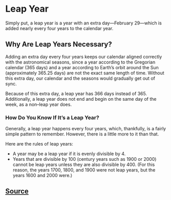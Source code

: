 # Leap Year
Simply put, a leap year is a year with an extra day—February 29—which is added nearly every 
four years to the calendar year.

## Why Are Leap Years Necessary?
Adding an extra day every four years keeps our calendar aligned correctly with the astronomical
seasons, since a year according to the Gregorian calendar (365 days) and a year according to 
Earth’s orbit around the Sun (approximately 365.25 days) are not the exact same length of time. 
Without this extra day, our calendar and the seasons would gradually get out of sync. 

Because of this extra day, a leap year has 366 days instead of 365. Additionally, a leap year 
does not end and begin on the same day of the week, as a non–leap year does.

### How Do You Know If It’s a Leap Year?
Generally, a leap year happens every four years, which, thankfully, is a fairly simple pattern 
to remember. However, there is a little more to it than that.

Here are the rules of leap years:

* A year may be a leap year if it is evenly divisible by 4.
* Years that are divisible by 100 (century years such as 1900 or 2000) cannot be leap years 
unless they are  also divisible by 400. (For this reason, the years 1700, 1800, and 1900 
were not leap years, but the years 1600 and 2000 were.)

## [Source](https://www.almanac.com/content/when-next-leap-year)